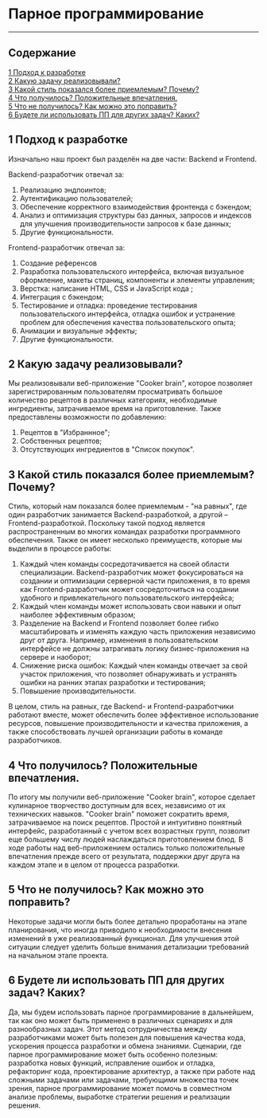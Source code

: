 # Парное программирование

----
## Содержание
[1 Подход к разработке](#1-подход-к-разработке)  
[2 Какую задачу реализовывали?](#2-какую-задачу-реализовывали?)  
[3 Какой стиль показался более приемлемым? Почему?](#3-какой-стиль-показался-более-приемлемым?-Почему?)  
[4 Что получилось? Положительные впечатления.](#4-что-получилось?-положительные-впечатления.)  
[5 Что не получилось? Как можно это поправить?](#5-что-не-получилось?-Как-можно-это-поправить?)  
[6 Будете ли использовать ПП для других задач? Каких?](#6-будете-ли-использовать-ПП-для-других-задач?-Каких?)  

## 1 Подход к разработке
Изначально наш проект был разделён на две части: Backend и Frontend.

Backend-разработчик отвечал за:
1) Реализацию эндпоинтов;
2) Аутентификацию пользователей;
3) Обеспечение корректного взаимодействия фронтенда с бэкендом;
4) Анализ и оптимизация структуры баз данных, запросов и индексов для улучшения производительности запросов к базе данных;
5) Другие функциональности.

Frontend-разработчик отвечал за:
1) Создание референсов 
2) Разработка пользовательского интерфейса, включая визуальное оформление, макеты страниц, компоненты и элементы управления;
3) Верстка: написание HTML, CSS и JavaScript кода ;
4) Интеграция с бэкендом; 
5) Тестирование и отладка: проведение тестирования пользовательского интерфейса, отладка ошибок и устранение проблем для обеспечения качества пользовательского опыта;
6) Анимации и визуальные эффекты;
7) Другие функциональности.

## 2 Какую задачу реализовывали?
Мы реализовывали веб-приложение "Cooker brain", которое позволяет зарегистрированным пользователям просматривать большое количество рецептов в различных категориях, необходимые ингредиенты, затрачиваемое время на приготовление. Также предоставлены возможности по добавлению:

1) Рецептов в "Избраннное";
2) Собственных рецептов;
3) Отсутствующих ингредиентов в "Список покупок".

## 3 Какой стиль показался более приемлемым? Почему?

Стиль, который нам показался более приемлемым - "на равных", где один разработчик занимается Backend-разработкой, а другой – Frontend-разработкой. Поскольку такой подход является распространенным во многих командах разработки программного обеспечения. Также он имеет несколько преимуществ, которые мы выделили в процессе работы:

1) Каждый член команды сосредотачивается на своей области специализации. Backend-разработчик может фокусироваться на создании и оптимизации серверной части приложения, в то время как Frontend-разработчик может сосредоточиться на создании удобного и привлекательного пользовательского интерфейса;
2) Каждый член команды может использовать свои навыки и опыт наиболее эффективным образом;
3) Разделение на Backend и Frontend позволяет более гибко масштабировать и изменять каждую часть приложения независимо друг от друга. Например, изменения в пользовательском интерфейсе не должны затрагивать логику бизнес-приложения на сервере и наоборот;
4) Снижение риска ошибок: Каждый член команды отвечает за свой участок приложения, что позволяет обнаруживать и устранять ошибки на ранних этапах разработки и тестирования;
5) Повышение производительности.

В целом, стиль на равных, где Backend- и Frontend-разработчики работают вместе, может обеспечить более эффективное использование ресурсов, повышение производительности и качества приложения, а также способствовать лучшей организации работы в команде разработчиков.

## 4 Что получилось? Положительные впечатления.

По итогу мы получили веб-приложение "Cooker brain", которое сделает кулинарное творчество доступным для всех, независимо от их технических навыков. "Cooker brain" поможет сократить время, затрачиваемое на поиск рецептов. Простой и интуитивно понятный интерфейс, разработанный с учетом всех возрастных групп, позволит еще большему числу людей наслаждаться приготовлением блюд.
В ходе работы над веб-приложением остались только положительные впечатления прежде всего от результата, поддержки друг друга на каждом этапе и в целом от процесса разработки.

## 5 Что не получилось? Как можно это поправить?

 Некоторые задачи могли быть более детально проработаны на этапе планирования, что иногда приводило к необходимости внесения изменений в уже реализованный функционал. Для улучшения этой ситуации следует уделить больше внимания детализации требований на начальном этапе проекта.

## 6 Будете ли использовать ПП для других задач? Каких?

Да, мы будем использовать парное программирование в дальнейшем, так как оно может быть применено в различных сценариях и для разнообразных задач. Этот метод сотрудничества между разработчиками может быть полезен для повышения качества кода, ускорения процесса разработки и обмена знаниями. Сценарии, где парное программирование может быть особенно полезным: разработка новых функций, исправление ошибок и отладка, рефакторинг кода, проектирование архитектур, а также при работе над сложными задачами или задачами, требующими множества точек зрения, парное программирование может помочь в совместном анализе проблемы, выработке стратегии решения и реализации решения.
